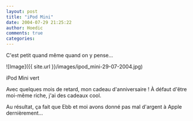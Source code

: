 ```yaml
---
layout: post
title: "iPod Mini"
date: 2004-07-29 21:25:22
author: Hoedic
comments: true
categories: 
---
```



C'est petit quand même quand on y pense...

![Image]({{ site.url }}/images/ipod_mini-29-07-2004.jpg)
<div class="photoattrib">iPod Mini vert</div>



Avec quelques mois de retard, mon cadeau d'anniversaire ! À défaut d'être moi-même riche, j'ai des cadeaux cool.

Au résultat, ça fait que Ebb et moi avons donné pas mal d'argent à Apple dernièrement...